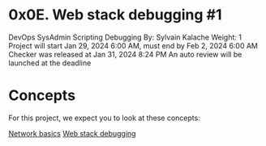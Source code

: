 # 0x0E. Web stack debugging #1
DevOps
SysAdmin
Scripting
Debugging
 By: Sylvain Kalache
 Weight: 1
 Project will start Jan 29, 2024 6:00 AM, must end by Feb 2, 2024 6:00 AM
 Checker was released at Jan 31, 2024 8:24 PM
 An auto review will be launched at the deadline
# Concepts
For this project, we expect you to look at these concepts:

[Network basics](https://intranet.alxswe.com/concepts/33)
[Web stack debugging](https://intranet.alxswe.com/concepts/68)